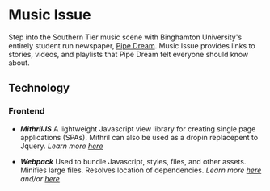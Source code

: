 # Music Issue

Step into the Southern Tier music scene with Binghamton University's entirely student run newspaper, [Pipe Dream](https://www.bupipedream.com). Music Issue provides links to stories, videos, and playlists that Pipe Dream felt everyone should know about.

## Technology

### Frontend
- ***MithrilJS*** A lightweight Javascript view library for creating single page applications (SPAs). Mithril can also be used as a dropin replacepent to Jquery.
*Learn more [here](https://mithril.js.org)*

- ***Webpack*** Used to bundle Javascript, styles, files, and other assets. Minifies large files. Resolves location of dependencies.
*Learn more [here](https://webpack.js.org) and/or [here](https://www.youtube.com/watch?v=3On5Z0gjf4U&list=PLblA84xge2_zwxh3XJqy6UVxS60YdusY8&index=1)*